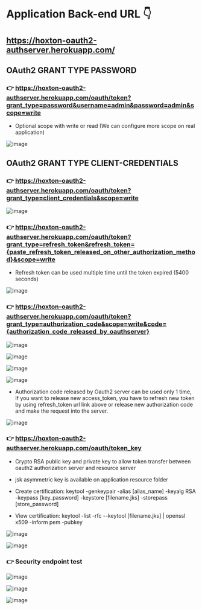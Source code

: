 # Application Back-end URL 👇
## https://hoxton-oauth2-authserver.herokuapp.com/

## OAuth2 GRANT TYPE PASSWORD

### 👉 https://hoxton-oauth2-authserver.herokuapp.com/oauth/token?grant_type=password&username=admin&password=admin&scope=write

* Optional scope with write or read (We can configure more scope on real application)

![image](https://user-images.githubusercontent.com/71564211/147980887-bc0d81c8-f306-4ed0-bb05-a5b13cf14a99.png)

## OAuth2 GRANT TYPE CLIENT-CREDENTIALS

### 👉 https://hoxton-oauth2-authserver.herokuapp.com/oauth/token?grant_type=client_credentials&scope=write

![image](https://user-images.githubusercontent.com/71564211/147980999-69b081da-fc9a-445b-a425-618cbea3f40c.png)


### 👉 https://hoxton-oauth2-authserver.herokuapp.com/oauth/token?grant_type=refresh_token&refresh_token={paste_refresh_token_released_on_other_authorization_method}&scope=write

* Refresh token can be used multiple time until the token expired (5400 seconds)

![image](https://user-images.githubusercontent.com/71564211/147981203-371fd29c-ccfe-4351-874f-ff32e59ebbac.png)

### 👉 https://hoxton-oauth2-authserver.herokuapp.com/oauth/token?grant_type=authorization_code&scope=write&code={authorization_code_released_by_oauthserver}


![image](https://user-images.githubusercontent.com/71564211/147981533-06993eb7-15a6-417f-a0a3-f6762fb6db63.png)

![image](https://user-images.githubusercontent.com/71564211/147981569-53e58ab2-9898-4210-ae8f-8e061cacb19c.png)

![image](https://user-images.githubusercontent.com/71564211/147981607-baf586e1-38e0-40d3-b27b-afb48e4a4eb1.png)

![image](https://user-images.githubusercontent.com/71564211/147981660-7c04a1b8-3de8-4b0b-a02a-18e147c589b8.png)

* Authorization code released by Oauth2 server can be used only 1 time, If you want to release new access_token, you have to refresh new token by using refresh_token url link above or release new authorization code and make the request into the server.

![image](https://user-images.githubusercontent.com/71564211/147981843-1d0a7c12-92bc-423b-9dc7-c5b31bca2289.png)

### 👉 https://hoxton-oauth2-authserver.herokuapp.com/oauth/token_key
* Crypto RSA public key and private key to allow token transfer between oauth2 authorization server and resource server
* jsk asymmetric key is available on application resource folder

* Create certification: keytool -genkeypair -alias [alias_name] -keyalg RSA -keypass [key_password] -keystore [filename.jks] -storepass [store_password]

* View certification: keytool -list -rfc --keytool [filename.jks] | openssl x509 -inform pem -pubkey

![image](https://user-images.githubusercontent.com/71564211/147982798-21b82c3a-07b3-4174-a14b-b4e71fb0ddc5.png)

![image](https://user-images.githubusercontent.com/71564211/147982438-fff5c6f4-4686-4770-8972-7a7fb699f075.png)

### 👉 Security endpoint test
![image](https://user-images.githubusercontent.com/71564211/147983106-b8ad3510-e89e-4b37-81a6-86145ceb241d.png)

![image](https://user-images.githubusercontent.com/71564211/147983137-96bc4645-317d-487f-8c87-90f11a318210.png)

![image](https://user-images.githubusercontent.com/71564211/147983168-8caa4fec-ebba-4d26-abb0-65425a7830a2.png)



